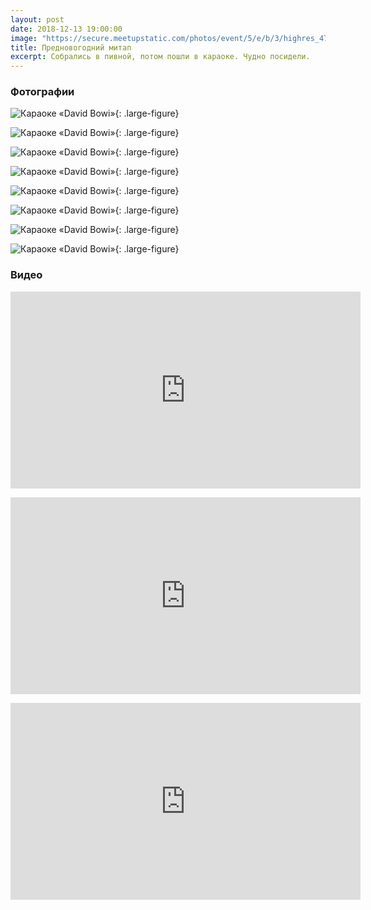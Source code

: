 ```yaml
---
layout: post
date: 2018-12-13 19:00:00
image: "https://secure.meetupstatic.com/photos/event/5/e/b/3/highres_476724243.jpeg"
title: Предновогодний митап
excerpt: Собрались в пивной, потом пошли в караоке. Чудно посидели.
---
```


### Фотографии

![Караоке &laquo;David Bowi&raquo;](https://secure.meetupstatic.com/photos/event/3/7/e/3/highres_477194307.jpeg){: .large-figure}

![Караоке &laquo;David Bowi&raquo;](https://secure.meetupstatic.com/photos/event/3/7/e/4/highres_477194308.jpeg){: .large-figure}

![Караоке &laquo;David Bowi&raquo;](https://secure.meetupstatic.com/photos/event/3/7/e/5/highres_477194309.jpeg){: .large-figure}

![Караоке &laquo;David Bowi&raquo;](https://secure.meetupstatic.com/photos/event/3/7/e/6/highres_477194310.jpeg){: .large-figure}

![Караоке &laquo;David Bowi&raquo;](https://secure.meetupstatic.com/photos/event/3/7/e/7/highres_477194311.jpeg){: .large-figure}

![Караоке &laquo;David Bowi&raquo;](https://secure.meetupstatic.com/photos/event/3/7/e/a/highres_477194314.jpeg){: .large-figure}

![Караоке &laquo;David Bowi&raquo;](https://secure.meetupstatic.com/photos/event/3/7/e/b/highres_477194315.jpeg){: .large-figure}

![Караоке &laquo;David Bowi&raquo;](https://secure.meetupstatic.com/photos/event/3/7/e/d/highres_477194317.jpeg){: .large-figure}

### Видео

<p class="video">
  <iframe width="560" height="315" src="https://www.youtube.com/embed/OnuaYtNOwKE" frameborder="0" allow="accelerometer; autoplay; encrypted-media; gyroscope; picture-in-picture" allowfullscreen></iframe>
</p>

<p class="video">
  <iframe width="560" height="315" src="https://www.youtube.com/embed/rHfaIqokbH4" frameborder="0" allow="accelerometer; autoplay; encrypted-media; gyroscope; picture-in-picture" allowfullscreen></iframe>
</p>

<p class="video">
  <iframe width="560" height="315" src="https://www.youtube.com/embed/T4PdG-u98Zg" frameborder="0" allow="accelerometer; autoplay; encrypted-media; gyroscope; picture-in-picture" allowfullscreen></iframe>
</p>
